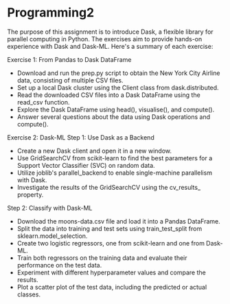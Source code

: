<!--
We won't grade this elaboration as it is not part of the mandatory assignments of this module
-->
# Programming2
The purpose of this assignment is to introduce Dask, a flexible library for parallel computing in Python. The exercises aim to provide hands-on experience with Dask and Dask-ML. Here's a summary of each exercise:

Exercise 1: From Pandas to Dask DataFrame
- Download and run the prep.py script to obtain the New York City Airline data, consisting of multiple CSV files.
- Set up a local Dask cluster using the Client class from dask.distributed.
- Read the downloaded CSV files into a Dask DataFrame using the read_csv function.
- Explore the Dask DataFrame using head(), visualise(), and compute().
- Answer several questions about the data using Dask operations and compute().

Exercise 2: Dask-ML
Step 1: Use Dask as a Backend
- Create a new Dask client and open it in a new window.
- Use GridSearchCV from scikit-learn to find the best parameters for a Support Vector Classifier (SVC) on random data.
- Utilize joblib's parallel_backend to enable single-machine parallelism with Dask.
- Investigate the results of the GridSearchCV using the cv_results_ property.

Step 2: Classify with Dask-ML
- Download the moons-data.csv file and load it into a Pandas DataFrame.
- Split the data into training and test sets using train_test_split from sklearn.model_selection.
- Create two logistic regressors, one from scikit-learn and one from Dask-ML.
- Train both regressors on the training data and evaluate their performance on the test data.
- Experiment with different hyperparameter values and compare the results.
- Plot a scatter plot of the test data, including the predicted or actual classes.


